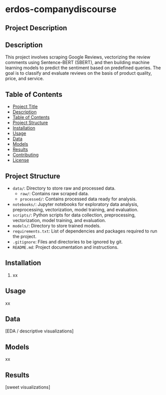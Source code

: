 # erdos-companydiscourse
## Project Description 
## Description
This project involves scraping Google Reviews, vectorizing the review comments using Sentence-BERT (SBERT), and then building machine learning models to predict the sentiment based on predefined queries. The goal is to classify and evaluate reviews on the basis of product quality, price, and service.

## Table of Contents
- [Project Title](#project-title)
- [Description](#description)
- [Table of Contents](#table-of-contents)
- [Project Structure](#project-structure)
- [Installation](#installation)
- [Usage](#usage)
- [Data](#data)
- [Models](#models)
- [Results](#results)
- [Contributing](#contributing)
- [License](#license)

## Project Structure
- `data/`: Directory to store raw and processed data.
  - `raw/`: Contains raw scraped data.
  - `processed/`: Contains processed data ready for analysis.
- `notebooks/`: Jupyter notebooks for exploratory data analysis, preprocessing, vectorization, model training, and evaluation.
- `scripts/`: Python scripts for data collection, preprocessing, vectorization, model training, and evaluation.
- `models/`: Directory to store trained models.
- `requirements.txt`: List of dependencies and packages required to run the project.
- `.gitignore`: Files and directories to be ignored by git.
- `README.md`: Project documentation and instructions.

## Installation
1. xx


## Usage 
xx 

## Data 
[EDA / descriptive visualizations]

## Models 
xx 

## Results 
[sweet visualizations]



